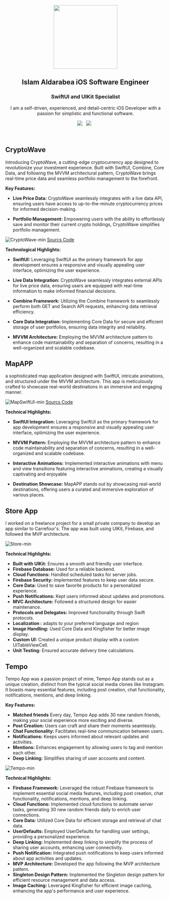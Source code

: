 
<p align="center">
  <img src="https://github.com/user-attachments/assets/9a63fba9-9f64-4192-b607-10607f75779a" width="200" height="200">
</p>
<h2 align="center">Islam Aldarabea iOS Software Engineer</h2>
<h3 align="center">SwiftUI and UIKit Specialist</h3>

<p align="center">I am a self-driven, experienced, and detail-centric iOS Developer with a passion for simplistic and functional software.</p>
<p align="center">
  <a href="https://www.linkedin.com/in/islam-aldarabea-73978567/"><img src="https://img.shields.io/static/v1?label=LinkedIn&message=islamAldarabea&color=blue&style=for-the-badge&logo=linkedin&logoColor=white"></a>&nbsp;&nbsp;
  <a href="https://github.com/user-attachments/files/18246686/ISLAM.ALDARABEA-Resumepdf.pdf"><img src="https://img.shields.io/static/v1?label=Resume&message=Download%20CV&color=mint&style=for-the-badge"></a>&nbsp;&nbsp;
  
</p><br>

## CryptoWave
Introducing CryptoWave, a cutting-edge cryptocurrency app designed to revolutionize your investment experience. Built with SwiftUI, Combine, Core Data, and following the MVVM architectural pattern, CryptoWave brings real-time price data and seamless portfolio management to the forefront.


**Key Features:**

-   **Live Price Data:** CryptoWave seamlessly integrates with a live data API, ensuring users have access to up-to-the-minute cryptocurrency prices for informed decision-making.
    
-   **Portfolio Management:** Empowering users with the ability to effortlessly save and monitor their current crypto holdings, CryptoWave simplifies portfolio management.
    
  
![CryptoWave-min](https://github.com/aslamdodeen/aslamdodeen/assets/5517052/18223e36-3692-4bfe-a25b-42e0bf98df04)
 [ Sourcs Code](https://github.com/aslamdodeen/CryptoWave)

**Technological Highlights:**

-   **SwiftUI:** Leveraging SwiftUI as the primary framework for app development ensures a responsive and visually appealing user interface, optimizing the user experience.

-   **Live Data Integration:**  CryptoWave seamlessly integrates external APIs for live price data, ensuring users are equipped with real-time information to make informed financial decisions.

 
   -   **Combine Framework:**  Utilizing the Combine framework to seamlessly perform both GET and Search API requests, enhancing data retrieval efficiency.
    
-   **Core Data Integration:** Implementing Core Data for secure and efficient storage of user portfolios, ensuring data integrity and reliability.
    
   -   **MVVM Architecture:** Employing the MVVM architecture pattern to enhance code maintainability and separation of concerns, resulting in a well-organized and scalable codebase.
    
## MapAPP

a sophisticated map application designed with SwiftUI, intricate animations, and structured under the MVVM architecture. This app is meticulously crafted to showcase real-world destinations in an immersive and engaging manner.

![MapSwiftUI-min](https://github.com/aslamdodeen/aslamdodeen/assets/5517052/347a9da3-c29b-49d8-a868-fc58f4ee6f7b)
 [ Sourcs Code](https://github.com/aslamdodeen/MapAppSwiftUI)

**Technical Highlights:**

-   **SwiftUI Integration:** Leveraging SwiftUI as the primary framework for app development ensures a responsive and visually appealing user interface, optimizing the user experience.
  
-   **MVVM Pattern:**  Employing the MVVM architecture pattern to enhance code maintainability and separation of concerns, resulting in a well-organized and scalable codebase.
-   **Interactive Animations:** Implemented interactive animations with menu and view transitions featuring interactive animations, creating a visually captivating and enjoyable
    
-   **Destination Showcase:** MapAPP stands out by showcasing real-world destinations, offering users a curated and immersive exploration of various places.
    
    

## Store App

I worked on a freelance project for a small private company to develop an app similar to Carrefour's. The app was built using UIKit, Firebase, and followed the MVP architecture.


![Store-min](https://github.com/aslamdodeen/aslamdodeen/assets/5517052/3e2cc806-0077-4e8d-bc47-a9aa20f85a88)



**Technical Highlights:**
-   **Built with UIKit:** Ensures a smooth and friendly user interface.
-   **Firebase Database:** Used for a reliable backend.
-   **Cloud Functions:** Handled scheduled tasks for server jobs.
-   **Firebase Security:** Implemented features to keep user data secure.
-   **Core Data:** Used to save favorite products for a personalized experience.
-   **Push Notifications:** Kept users informed about updates and promotions.
-   **MVC Architecture:** Followed a structured design for easier maintenance.
-   **Protocols and Delegates:** Improved functionality through Swift protocols.
-   **Localization :**  adapts to your preferred language and region
-   **Image Handling:** Used Core Data and Kingfisher for better image display.
-   **Custom UI:** Created a unique product display with a custom UITableViewCell.
-   **Unit Testing:** Ensured accurate delivery time calculations.

## Tempo

Tempo App  was a passion project of mine, Tempo App stands out as a unique creation, distinct from the typical social media clones like Instagram. It boasts many essential features, including post creation, chat functionality, notifications, mentions, and deep linking.

**Key Features:**
-   **Matched friends** Every day, Tempo App adds 30 new random friends, making your social experience more exciting and diverse.
-   **Post Creation:** Users can craft and share their moments seamlessly.
-   **Chat Functionality:** Facilitates real-time communication between users.
-   **Notifications:** Keeps users informed about relevant updates and activities.
-   **Mentions:** Enhances engagement by allowing users to tag and mention each other.
-   **Deep Linking:** Simplifies sharing of user accounts and content.

![Tempo-min](https://github.com/aslamdodeen/aslamdodeen/assets/5517052/09e32b6b-8635-4750-a066-86e0a65c21f7)



**Technical Highlights:**

-   **Firebase Framework:** Leveraged the robust Firebase framework to implement essential social media features, including post creation, chat functionality, notifications, mentions, and deep linking.
-   **Cloud Functions:** Implemented cloud functions to automate server tasks, generating 30 new random friends daily to enrich user connections.
-   **Core Data:** Utilized Core Data for efficient storage and retrieval of chat data.
-   **UserDefaults:** Employed UserDefaults for handling user settings, providing a personalized experience.
-   **Deep Linking:** Implemented deep linking to simplify the process of sharing user accounts, enhancing user connectivity.
-   **Push Notification:** Integrated push notifications to keep users informed about app activities and updates.
-   **MVP Architecture:** Developed the app following the MVP architecture pattern.
-   **Singleton Design Pattern:** Implemented the Singleton design pattern for efficient resource management and data access.
-   **Image Caching:** Leveraged Kingfisher for efficient image caching, enhancing the app's performance and user experience.
